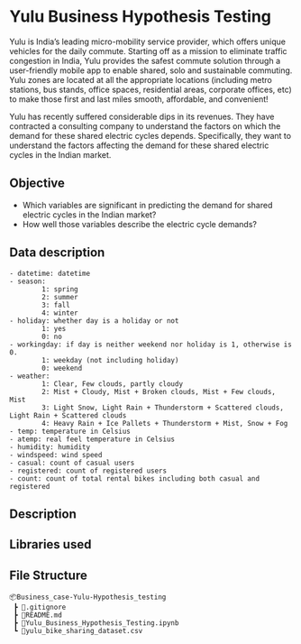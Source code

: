 # Yulu Business Hypothesis Testing

Yulu is India’s leading micro-mobility service provider, which offers unique vehicles for the daily commute. Starting off as a mission to eliminate traffic congestion in India, Yulu provides the safest commute solution through a user-friendly mobile app to enable shared, solo and sustainable commuting.
Yulu zones are located at all the appropriate locations (including metro stations, bus stands, office spaces, residential areas, corporate offices, etc) to make those first and last miles smooth, affordable, and convenient!

Yulu has recently suffered considerable dips in its revenues. They have contracted a consulting company to understand the factors on which the demand for these shared electric cycles depends. Specifically, they want to understand the factors affecting the demand for these shared electric cycles in the Indian market.

## Objective

- Which variables are significant in predicting the demand for shared electric cycles in the Indian market?
- How well those variables describe the electric cycle demands?

## Data description

    - datetime: datetime
    - season: 
            1: spring 
            2: summer
            3: fall 
            4: winter
    - holiday: whether day is a holiday or not
            1: yes
            0: no 
    - workingday: if day is neither weekend nor holiday is 1, otherwise is 0.
            1: weekday (not including holiday)
            0: weekend
    - weather: 
            1: Clear, Few clouds, partly cloudy   
            2: Mist + Cloudy, Mist + Broken clouds, Mist + Few clouds, Mist   
            3: Light Snow, Light Rain + Thunderstorm + Scattered clouds, Light Rain + Scattered clouds    
            4: Heavy Rain + Ice Pallets + Thunderstorm + Mist, Snow + Fog
    - temp: temperature in Celsius
    - atemp: real feel temperature in Celsius
    - humidity: humidity
    - windspeed: wind speed
    - casual: count of casual users
    - registered: count of registered users
    - count: count of total rental bikes including both casual and registered

## Description

## Libraries used

## File Structure

```
📦Business_case-Yulu-Hypothesis_testing
 ┣ 📜.gitignore
 ┣ 📜README.md
 ┣ 📜Yulu_Business_Hypothesis_Testing.ipynb
 ┗ 📜yulu_bike_sharing_dataset.csv
```